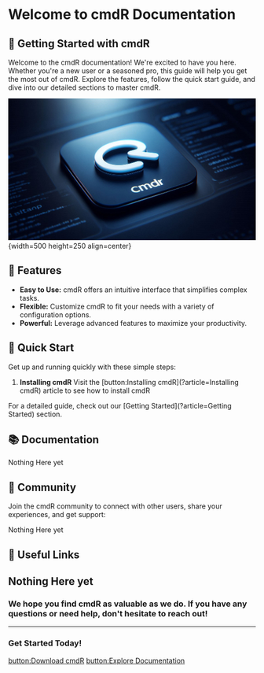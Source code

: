 # Welcome to cmdR Documentation

## 🚀 Getting Started with cmdR

Welcome to the cmdR documentation! We're excited to have you here. Whether you're a new user or a seasoned pro, this guide will help you get the most out of cmdR. Explore the features, follow the quick start guide, and dive into our detailed sections to master cmdR.

![cmdR Overview](/Design.jpeg){width=500 height=250 align=center}

## 🌟 Features

- **Easy to Use:** cmdR offers an intuitive interface that simplifies complex tasks.
- **Flexible:** Customize cmdR to fit your needs with a variety of configuration options.
- **Powerful:** Leverage advanced features to maximize your productivity.

## 🏁 Quick Start

Get up and running quickly with these simple steps:

1. **Installing cmdR** Visit the [button:Installing cmdR](?article=Installing cmdR) article to see how to install cmdR

For a detailed guide, check out our [Getting Started](?article=Getting Started) section.

## 📚 Documentation

Nothing Here yet

## 💬 Community

Join the cmdR community to connect with other users, share your experiences, and get support:

Nothing Here yet

## 🔗 Useful Links
Nothing Here yet
---

### We hope you find cmdR as valuable as we do. If you have any questions or need help, don't hesitate to reach out!

---

### Get Started Today!

[button:Download cmdR](https://cmdr.com/download)
[button:Explore Documentation](?article=Getting+Started)
